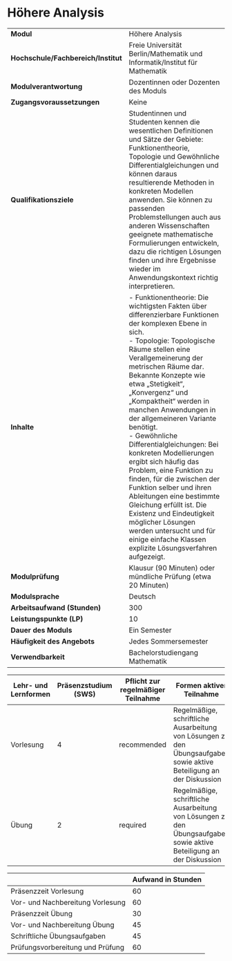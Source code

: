 # Höhere Analysis
|                                    |   |
|------------------------------------|---|
|**Modul**                           | Höhere Analysis |
|**Hochschule/Fachbereich/Institut** | Freie Universität Berlin/Mathematik und Informatik/Institut für Mathematik |
|**Modulverantwortung**              | Dozentinnen oder Dozenten des Moduls |
|**Zugangsvoraussetzungen**          | Keine |
|**Qualifikationsziele**             | Studentinnen und Studenten kennen die wesentlichen Definitionen und Sätze der Gebiete: Funktionentheorie, Topologie und Gewöhnliche Differentialgleichungen und können daraus resultierende Methoden in konkreten Modellen anwenden. Sie können zu passenden Problemstellungen auch aus anderen Wissenschaften geeignete mathematische Formulierungen entwickeln, dazu die richtigen Lösungen finden und ihre Ergebnisse wieder im Anwendungskontext richtig interpretieren. |
|**Inhalte**                         | - Funktionentheorie: Die wichtigsten Fakten über differenzierbare Funktionen der komplexen Ebene in sich.<br>- Topologie: Topologische Räume stellen eine Verallgemeinerung der metrischen Räume dar. Bekannte Konzepte wie etwa „Stetigkeit“, „Konvergenz“ und „Kompaktheit“ werden in manchen Anwendungen in der allgemeineren Variante benötigt.<br>- Gewöhnliche Differentialgleichungen: Bei konkreten Modellierungen ergibt sich häufig das Problem, eine Funktion zu finden, für die zwischen der Funktion selber und ihren Ableitungen eine bestimmte Gleichung erfüllt ist. Die Existenz und Eindeutigkeit möglicher Lösungen werden untersucht und für einige einfache Klassen explizite Lösungsverfahren aufgezeigt. |
|**Modulprüfung**                    | Klausur (90 Minuten) oder mündliche Prüfung (etwa 20 Minuten) |
|**Modulsprache**                    | Deutsch |
|**Arbeitsaufwand (Stunden)**        | 300 |
|**Leistungspunkte (LP)**            | 10 |
|**Dauer des Moduls**                | Ein Semester |
|**Häufigkeit des Angebots**         | Jedes Sommersemester |
|**Verwendbarkeit**                  | Bachelorstudiengang Mathematik |

| Lehr- und Lernformen | Präsenzstudium <br> (SWS) | Pflicht zur regelmäßiger Teilnahme | Formen aktiver Teilnahme |
| ---------------------|---------------------------|------------------------------------|------------------------- |
| Vorlesung            | 4                         | recommended                        | Regelmäßige, schriftliche Ausarbeitung von Lösungen zu den Übungsaufgaben sowie aktive Beteiligung an der Diskussion |
| Übung                | 2                         | required                           | Regelmäßige, schriftliche Ausarbeitung von Lösungen zu den Übungsaufgaben sowie aktive Beteiligung an der Diskussion |

|   | Aufwand in Stunden |
| - |--------------------|
| Präsenzzeit Vorlesung                    | 60    |
| Vor- und Nachbereitung Vorlesung         | 60    |
| Präsenzzeit Übung                        | 30    |
| Vor- und Nachbereitung Übung             | 45    |
| Schriftliche Übungsaufgaben              | 45    |
| Prüfungsvorbereitung und Prüfung         | 60    |
